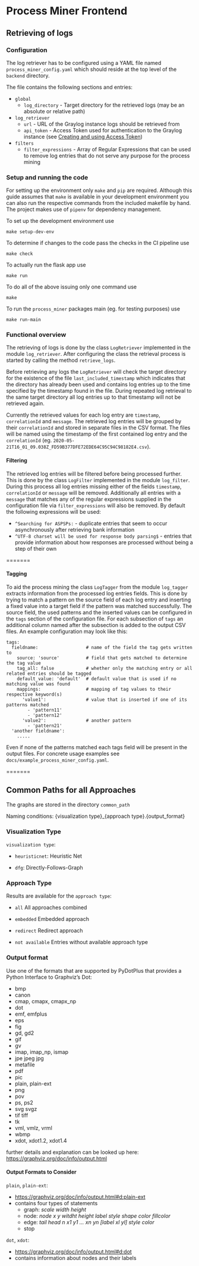 # Process Miner Frontend

## Retrieving of logs

### Configuration

The log retriever has to be configured using a YAML file named `process_miner_config.yaml` which should reside at the top level of the `backend` directory.

The file contains the following sections and entries:

* `global`
    * `log_directory` - Target directory for the retrieved logs (may be an absolute or relative path)
* `log_retriever`
    * `url` - URL of the Graylog instance logs should be retrieved from
    * `api_token` - Access Token used for authentication to the Graylog instance (see [Creating and using Access Token](https://docs.graylog.org/en/3.3/pages/configuration/rest_api.html#creating-and-using-access-token))
* `filters`
    * `filter_expressions` - Array of Regular Expressions that can be used to remove log entries that do not serve any purpose for the process mining

### Setup and running the code

For setting up the environment only `make` and `pip` are required. Although this guide assumes that `make` is available in your development environment you can also run the respective commands from the included makefile by hand. The project makes use of `pipenv` for dependency management.

To set up the development environment use

`make setup-dev-env`

To determine if changes to the code pass the checks in the CI pipeline use

`make check`

To actually run the flask app use

`make run`

To do all of the above issuing only one command use

`make`

To run the `process_miner` packages main (eg. for testing purposes) use

`make run-main`

### Functional overview

The retrieving of logs is done by the class `LogRetriever` implemented in the module `log_retriever`. After configuring the class the retrieval process is started by calling the method `retrieve_logs`.

Before retrieving any logs the `LogRetriever` will check the target directory for the existence of the file `last_included_timestamp` which indicates that the directory has already been used and contains log entries up to the time specified by the timestamp found in the file. During repeated log retrieval to the same target directory all log entries up to that timestamp will not be retrieved again.

Currently the retrieved values for each log entry are `timestamp`, `correlationId` and `message`. The retrieved log entries will be grouped by their `correlationId` and stored in separate files in the CSV format. The files will be named using the timestamp of the first contained log entry and the `correlationId` (eg. `2020-05-21T16_01_09.038Z_FD59B377DFE72EDE64C95C94C98182E4.csv`).

#### Filtering

The retrieved log entries will be filtered before being processed further. This is done by the class `LogFilter` implemented in the module `log_filter`. During this process all log entries missing either of the fields `timestamp`, `correlationId` or `message` will be removed. Additionally all entries with a `message` that matches any of the regular expressions supplied in the configuration file via `filter_expressions` will also be removed. By default the following expressions will be used:
* `^Searching for ASPSPs:` - duplicate entries that seem to occur asynchronously after retrieving bank information
* `^UTF-8 charset will be used for response body parsing$` - entries that provide information about how responses are processed without being a step of their own

=======
#### Tagging

To aid the process mining the class `LogTagger` from the module `log_tagger` extracts information from the processed log entries fields. This is done by trying to match a pattern on the source field of each log entry and inserting a fixed value into a target field if the pattern was matched successfully. The source field, the used patterns and the inserted values can be configured in the `tags` section of the configuration file. For each subsection of `tags` an additional column named after the subsection is added to the output CSV files. An example configuration may look like this:

    tags:
      fieldname:                  # name of the field the tag gets written to
        source: 'source'          # field that gets matched to determine the tag value
        tag_all: false            # whether only the matching entry or all related entries should be tagged
        default_value: 'default'  # default value that is used if no matching value was found
        mappings:                 # mapping of tag values to their respective keyword(s)
          'value1':               # value that is inserted if one of its patterns matched
            - 'pattern11'
            - 'pattern12'
          'value2':               # another pattern
            - 'pattern21'
      'another fieldname':
        .....

Even if none of the patterns matched each tags field will be present in the output files. For concrete usage examples see `docs/example_process_miner_config.yaml`.

=======
## Common Paths for all Approaches
The graphs are stored in the directory `common_path`

Naming conditions:
{visualization type}_{approach type}.{output_format}

### Visualization Type
`visualization type`:
- `heuristicnet`: Heuristic Net

- `dfg`: Directly-Follows-Graph

### Approach Type
Results are available for the `approach type`:
- `all` All approaches combined

- `embedded` Embedded approach

- `redirect` Redirect approach

- `not available` Entries without available approach type

### Output format
Use one of the formats that are supported by PyDotPlus that provides a Python Interface to Graphviz’s Dot:
- bmp
- canon
- cmap, cmapx, cmapx_np
- dot
- emf, emfplus
- eps
- fig
- gd, gd2
- gif
- gv
- imap, imap_np, ismap
- jpe jpeg jpg
- metafile
- pdf
- pic
- plain, plain-ext
- png
- pov
- ps, ps2
- svg svgz
- tif tiff
- tk
- vml, vmlz, vrml
- wbmp
- xdot, xdot1.2, xdot1.4

further details and explanation can be looked up here: https://graphviz.org/doc/info/output.html

#### Output Formats to Consider

`plain`, `plain-ext`:
- https://graphviz.org/doc/info/output.html#d:plain-ext
- contains four types of statements
  - graph: _scale width height_
  - node: _node x y witdht height label style shape color fillcolor_
  - edge: _tail head n x1 y1 ... xn yn [label xl yl] style color_
  - stop

`dot`, `xdot`:
- https://graphviz.org/doc/info/output.html#d:dot
- contains information about nodes and their labels
